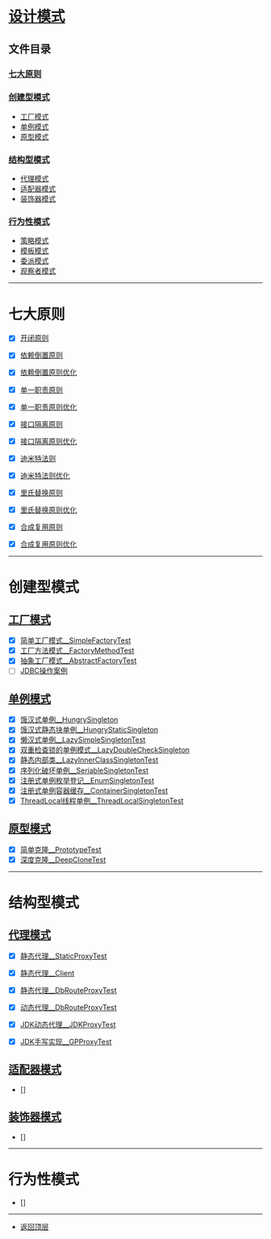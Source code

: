 
# [设计模式](../README.md)

## 文件目录

### [七大原则](#七大原则)

### [创建型模式](#创建型模式)

- [工厂模式](#工厂模式)
- [单例模式](#单例模式)
- [原型模式](#原型模式)

### [结构型模式](#行为性模式)

- [代理模式](#代理模式)
- [适配器模式](#适配器模式)
- [装饰器模式](#装饰器模式)


### [行为性模式](#行为性模式)

- [策略模式](#策略模式)
- [模板模式](#模板模式)
- [委派模式](#委派模式)
- [观察者模式](#观察者模式)

---------------------

# 七大原则

- [x] [开闭原则](src/main/java/com/cpucode/principle/open/closed)

- [x] [依赖倒置原则](src/main/java/com/cpucode/principle/dependence/inversion/simple)
- [x] [依赖倒置原则优化](src/main/java/com/cpucode/principle/dependence/inversion/optimization)

- [x] [单一职责原则](src/main/java/com/cpucode/principle/simple/responsibility/simple)
- [x] [单一职责原则优化](src/main/java/com/cpucode/principle/simple/responsibility/optimization)

- [x] [接口隔离原则](src/main/java/com/cpucode/principle/inter/face/segregation/simple)
- [x] [接口隔离原则优化](src/main/java/com/cpucode/principle/inter/face/segregation/optimization)

- [x] [迪米特法则](src/main/java/com/cpucode/principle/law/of/demeter/simple)
- [x] [迪米特法则优化](src/main/java/com/cpucode/principle/law/of/demeter/optimization)

- [x] [里氏替换原则](src/main/java/com/cpucode/principle/liskov/substitution/simple)
- [x] [里氏替换原则优化](src/main/java/com/cpucode/principle/liskov/substitution/optimization)

- [x] [合成复用原则](src/main/java/com/cpucode/principle/composite/reuse/simple)
- [x] [合成复用原则优化](src/main/java/com/cpucode/principle/composite/reuse/optimization)

----------------------------------

# 创建型模式

## [工厂模式](src/main/java/com/cpucode/pattern/factory)

- [x] [简单工厂模式__SimpleFactoryTest](src/main/java/com/cpucode/pattern/factory/simplefactory/SimpleFactoryTest.java)
- [x] [工厂方法模式__FactoryMethodTest](src/main/java/com/cpucode/pattern/factory/factorymethod/FactoryMethodTest.java)
- [x] [抽象工厂模式__AbstractFactoryTest](src/main/java/com/cpucode/pattern/factory/abstractfactory/AbstractFactoryTest.java)
- [ ] [JDBC操作案例](src/main/java/com/cpucode/pattern/factory/sqlhelper/org/jdbc/sqlhelper)

## [单例模式](src/main/java/com/cpucode/pattern/singleton)

- [x] [饿汉式单例__HungrySingleton](src/main/java/com/cpucode/pattern/singleton/hungry/HungrySingleton.java)
- [x] [饿汉式静态块单例__HungryStaticSingleton](src/main/java/com/cpucode/pattern/singleton/hungry/HungryStaticSingleton.java)
- [x] [懒汉式单例__LazySimpleSingletonTest](src/main/java/com/cpucode/pattern/singleton/lazy/simple/LazySimpleSingletonTest.java)
- [x] [双重检查锁的单例模式__LazyDoubleCheckSingleton](src/main/java/com/cpucode/pattern/singleton/lazy/dou/ble/check/LazyDoubleCheckSingleton.java)
- [x] [静态内部类__LazyInnerClassSingletonTest](src/main/java/com/cpucode/pattern/singleton/lazy/innerClass/LazyInnerClassSingletonTest.java)
- [x] [序列化破坏单例__SeriableSingletonTest](src/main/java/com/cpucode/pattern/singleton/seriable/SeriableSingletonTest.java)
- [x] [注册式单例枚举登记__EnumSingletonTest](src/main/java/com/cpucode/pattern/singleton/register/en/um/EnumSingletonTest.java)
- [x] [注册式单例容器缓存__ContainerSingletonTest](src/main/java/com/cpucode/pattern/singleton/register/container/ContainerSingletonTest.java)
- [x] [ThreadLocal线程单例__ThreadLocalSingletonTest](src/main/java/com/cpucode/pattern/singleton/thread/local/ThreadLocalSingletonTest.java)

## [原型模式](src/main/java/com/cpucode/pattern/prototype)

- [x] [简单克隆__PrototypeTest](src/main/java/com/cpucode/pattern/prototype/simple/PrototypeTest.java)
- [x] [深度克隆__DeepCloneTest](src/main/java/com/cpucode/pattern/prototype/deep/DeepCloneTest.java)

---------------------

# 结构型模式

## [代理模式](src/main/java/com/cpucode/pattern/proxy)

- [x] [静态代理__StaticProxyTest](src/main/java/com/cpucode/pattern/proxy/staticproxy/StaticProxyTest.java)
- [x] [静态代理__Client](src/main/java/com/cpucode/pattern/proxy/simpleproxy/Client.java)
- [x] [静态代理__DbRouteProxyTest](src/main/java/com/cpucode/pattern/proxy/db/route/proxy/staticdb/DbRouteProxyTest.java)
- [x] [动态代理__DbRouteProxyTest](src/main/java/com/cpucode/pattern/proxy/db/route/proxy/dynamic/DbRouteProxyTest.java)
- [x] [JDK动态代理__JDKProxyTest](src/main/java/com/cpucode/pattern/proxy/dynamicproxy/jdkproxy/JDKProxyTest.java)
- [x] [JDK手写实现__GPProxyTest](src/main/java/com/cpucode/pattern/proxy/dynamicproxy/gpproxy/GPProxyTest.java)


## [适配器模式]()

- [] []()

## [装饰器模式]()

- [] []()



----------------

# 行为性模式

- [] []()

---------------

- [返回顶层](../README.md)